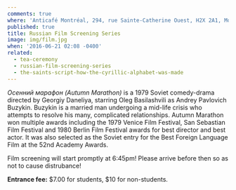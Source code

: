 ```yaml
---
comments: true
where: 'Anticafé Montréal, 294, rue Sainte-Catherine Ouest, H2X 2A1, Montréal QC'
published: true
title: Russian Film Screening Series
image: img/film.jpg
when: '2016-06-21 02:08 -0400'
related:
  - tea-ceremony
  - russian-film-screening-series
  - the-saints-script-how-the-cyrillic-alphabet-was-made
---
```

_Осенний марафон (Autumn Marathon)_ is a 1979 Soviet comedy-drama directed by Georgiy Daneliya, starring Oleg Basilashvili as Andrey Pavlovich Buzykin. Buzykin is a married man undergoing a mid-life crisis who attempts to resolve his many, complicated relationships. Autumn Marathon won multiple awards including the 1979 Venice Film Festival, San Sebastian Film Festival and 1980 Berlin Film Festival awards for best director and best actor. It was also selected as the Soviet entry for the Best Foreign Language Film at the 52nd Academy Awards.

Film screening will start promptly at 6:45pm! Please arrive before then so as not to cause distrubance!

**Entrance fee:** $7.00 for students, $10 for non-students.
